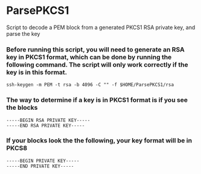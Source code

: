 # ParsePKCS1
Script to decode a PEM block from a generated PKCS1 RSA private key, and parse the key

### Before running this script, you will need to generate an RSA key in PKCS1 format, which can be done by running the following command. The script will only work correctly if the key is in this format.
    ssh-keygen -m PEM -t rsa -b 4096 -C "" -f $HOME/ParsePKCS1/rsa
  
### The way to determine if a key is in PKCS1 format is if you see the blocks 
    -----BEGIN RSA PRIVATE KEY-----
    -----END RSA PRIVATE KEY-----
  
### If your blocks look the the following, your key format will be in PKCS8
    -----BEGIN PRIVATE KEY-----
    -----END PRIVATE KEY-----
